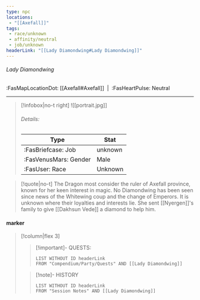 ```yaml
---
type: npc
locations:
 - "[[Axefall]]"
tags:
 - race/unknown
 - affinity/neutral
 - job/unknown
headerLink: "[[Lady Diamondwing#Lady Diamondwing]]"
---
```

###### Lady Diamondwing
<span class="sub2">:FasMapLocationDot: [[Axefall#Axefall]] &nbsp;|&nbsp; :FasHeartPulse: Neutral </span>
___

> [!infobox|no-t right]
> ![[portrait.jpg]]
> ###### Details:
> | Type | Stat |
> | ---- | ---- |
> | :FasBriefcase: Job |  unknown |
> | :FasVenusMars: Gender | Male |
> | :FasUser: Race | Unknown |
<span class="clearfix"></span>

> [!quote|no-t]
>The Dragon most consider the ruler of Axefall province, known for her keen interest in magic. No Diamondwing has been seen since news of the Whitewing coup and the change of Emperors. It is unknown where their loyalties and interests lie.  She sent [[Nyergen]]'s family to give [[Dakhsun Vede]] a diamond to help him. 

#### marker
> [!column|flex 3]
>> [!important]- QUESTS:
>>```dataview
>>LIST WITHOUT ID headerLink
>>FROM "Compendium/Party/Quests" AND [[Lady Diamondwing]]
>
>>[!note]- HISTORY
>>```dataview
>>LIST WITHOUT ID headerLink
>>FROM "Session Notes" AND [[Lady Diamondwing]]
